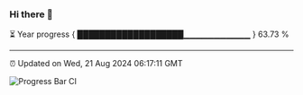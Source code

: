 ### Hi there 👋

⏳ Year progress { ███████████████████▁▁▁▁▁▁▁▁▁▁▁ } 63.73 %

---

⏰ Updated on Wed, 21 Aug 2024 06:17:11 GMT

![Progress Bar CI](https://github.com/liununu/liununu/workflows/Progress%20Bar%20CI/badge.svg)
